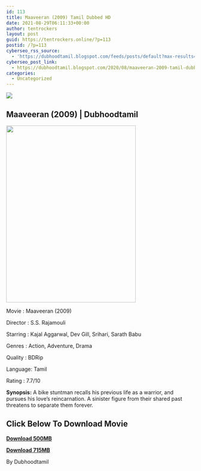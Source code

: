 ```yaml
---
id: 113
title: Maaveeran (2009) Tamil Dubbed HD
date: 2021-08-29T06:11:33+00:00
author: tentrockers
layout: post
guid: https://tentrockers.online/?p=113
postid: /?p=113
cyberseo_rss_source:
  - 'https://dubhoodtamil.blogspot.com/feeds/posts/default?max-results=150&start-index=151'
cyberseo_post_link:
  - https://dubhoodtamil.blogspot.com/2020/08/maaveeran-2009-tamil-dubbed-hd.html
categories:
  - Uncategorized
---
```

<div class="media_block">
  <img src="https://1.bp.blogspot.com/-zQWLx6e3dB0/X0J9ne4ODsI/AAAAAAAABDs/BcZWNliDBDQDJz_cGrYXDPuqclz12NBoACLcBGAsYHQ/s72-w346-h472-c/images%2B%252833%2529.jpeg" class="media_thumbnail" />
</div>

## <span>Maaveeran (2009) | Dubhoodtamil</span>

<div class="separator">
  <a href="https://1.bp.blogspot.com/-zQWLx6e3dB0/X0J9ne4ODsI/AAAAAAAABDs/BcZWNliDBDQDJz_cGrYXDPuqclz12NBoACLcBGAsYHQ/s590/images%2B%252833%2529.jpeg"><img loading="lazy" border="0" data-original-height="590" data-original-width="432" height="472" src="https://1.bp.blogspot.com/-zQWLx6e3dB0/X0J9ne4ODsI/AAAAAAAABDs/BcZWNliDBDQDJz_cGrYXDPuqclz12NBoACLcBGAsYHQ/w346-h472/images%2B%252833%2529.jpeg" width="346" /></a>
</div>

Movie	<span></span>:	<span></span>Maaveeran (2009)

Director	<span></span>:	<span></span>S.S. Rajamouli&nbsp;

Starring	<span></span>:	<span></span>Kajal Aggarwal, Dev Gill, Srihari, Sarath Babu&nbsp;

Genres	<span></span>:	<span></span>Action, Adventure, Drama

Quality	<span></span>:	<span></span>BDRip&nbsp;

Language:	<span></span>Tamil&nbsp;

Rating	<span></span>:	<span></span>7.7/10

**Synopsis:** A bike stuntman recalls his previous life as a warrior, and pursues his love&#8217;s reincarnation. A sinister figure from their shared past threatens to separate them forever.

## **<span>Click Below To Download Movie</span>**

**<span><a href="https://oncehelp.com/maveeran-1" target="_blank" rel="noopener">Download 500MB</a></span>**

**<span><a href="https://oncehelp.com/maveeran-2" target="_blank" rel="noopener">Download 715MB</a></span>**

By Dubhoodtamil